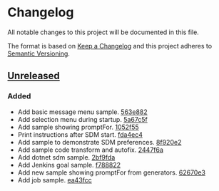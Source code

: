 # Changelog

All notable changes to this project will be documented in this file.

The format is based on [Keep a Changelog](http://keepachangelog.com/)
and this project adheres to [Semantic Versioning](http://semver.org/).

## [Unreleased](https://github.com/atomist/samples/tree/HEAD)

### Added

-   Add basic message menu sample. [563e882](https://github.com/atomist/samples/commit/563e882b92b429d71f172761750e024afcbd7084)
-   Add selection menu during startup. [5a67c5f](https://github.com/atomist/samples/commit/5a67c5faf3b45bf5a3342d152f6ea8788965b659)
-   Add sample showing promptFor. [1052f55](https://github.com/atomist/samples/commit/1052f5577855b87c9e64793a58e579ae6eeaecdc)
-   Print instructions after SDM start. [fda4ec4](https://github.com/atomist/samples/commit/fda4ec4bb89d918e9872660ad189053ab81f06d7)
-   Add sample to demonstrate SDM preferences. [8f920e2](https://github.com/atomist/samples/commit/8f920e2b025cc2ce32e35b4d6fa16ccc0bd8022d)
-   Add sample code transform and autofix. [2447f6a](https://github.com/atomist/samples/commit/2447f6aa5148289e04ae0a62bda815a6802a7a9b)
-   Add dotnet sdm sample. [2bf9fda](https://github.com/atomist/samples/commit/2bf9fda3a650338f9b08ae7537f9f5ffa6700dbe)
-   Add Jenkins goal sample. [f788822](https://github.com/atomist/samples/commit/f7888228663856ac6fd1957acee70c53d4bcc302)
-   Add new sample showing promptFor from generators. [62670e3](https://github.com/atomist/samples/commit/62670e3d2a759e0201e912cbe656e45075dfecbf)
-   Add job sample. [ea43fcc](https://github.com/atomist/samples/commit/ea43fcc19b44f9161d29e17c560136252c443cf5)
